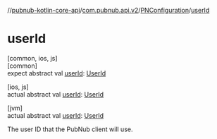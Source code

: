 //[pubnub-kotlin-core-api](../../../index.md)/[com.pubnub.api.v2](../index.md)/[PNConfiguration](index.md)/[userId](user-id.md)

# userId

[common, ios, js]\
[common]\
expect abstract val [userId](user-id.md): [UserId](../../com.pubnub.api/-user-id/index.md)

[ios, js]\
actual abstract val [userId](user-id.md): [UserId](../../com.pubnub.api/-user-id/index.md)

[jvm]\
actual abstract val [userId](user-id.md): [UserId](../../../../../pubnub-kotlin/pubnub-kotlin-core-api/pubnub-kotlin-core-api/com.pubnub.api/-user-id/index.md)

The user ID that the PubNub client will use.
